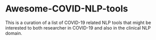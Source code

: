 # Awesome-COVID-NLP-tools
This is a curation of a list of COVID-19 related NLP tools that might be interested to both researcher in COVID-19 and also in the clinical NLP domain.
